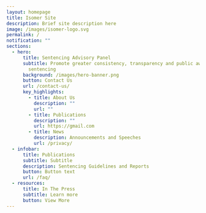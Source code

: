 ```yaml
---
layout: homepage
title: Isomer Site
description: Brief site description here
image: /images/isomer-logo.svg
permalink: /
notification: ""
sections:
  - hero:
      title: Sentencing Advisory Panel
      subtitle: Promote greater consistency, transparency and public awareness in
        sentencing
      background: /images/hero-banner.png
      button: Contact Us
      url: /contact-us/
      key_highlights:
        - title: About Us
          description: ""
          url: ""
        - title: Publications
          description: ""
          url: https://gmail.com
        - title: News
          description: Announcements and Speeches
          url: /privacy/
  - infobar:
      title: Publications
      subtitle: Subtitle
      description: Sentencing Guidelines and Reports
      button: Button text
      url: /faq/
  - resources:
      title: In The Press
      subtitle: Learn more
      button: View More
---
```


